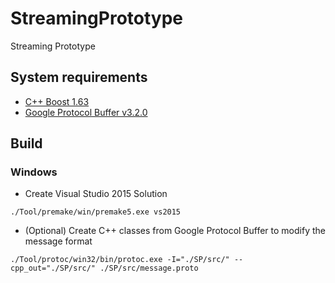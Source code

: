 # StreamingPrototype
Streaming Prototype

## System requirements

- [C++ Boost 1.63](http://www.boost.org/)
- [Google Protocol Buffer v3.2.0](https://github.com/google/protobuf)


## Build

### Windows

- Create Visual Studio 2015 Solution

`./Tool/premake/win/premake5.exe vs2015`


- (Optional) Create C++ classes from Google Protocol Buffer to modify the message format

`./Tool/protoc/win32/bin/protoc.exe -I="./SP/src/" --cpp_out="./SP/src/" ./SP/src/message.proto`


